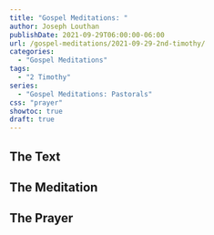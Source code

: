 ```yaml
---
title: "Gospel Meditations: "
author: Joseph Louthan
publishDate: 2021-09-29T06:00:00-06:00
url: /gospel-meditations/2021-09-29-2nd-timothy/
categories:
  - "Gospel Meditations"
tags:
  - "2 Timothy"
series:
  - "Gospel Meditations: Pastorals"
css: "prayer"
showtoc: true
draft: true
---
```


## The Text


## The Meditation


## The Prayer

<div style="font-variant: small-caps;">

</div>

```text

```
